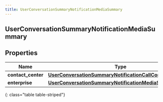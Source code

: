 ```yaml
---
title: UserConversationSummaryNotificationMediaSummary
---
```

## UserConversationSummaryNotificationMediaSummary

## Properties

|Name | Type | Description | Notes|
|------------ | ------------- | ------------- | -------------|
| **contact_center** | [**UserConversationSummaryNotificationCallContactCenter**](UserConversationSummaryNotificationCallContactCenter.html) |  | [optional] |
| **enterprise** | [**UserConversationSummaryNotificationMediaSummaryDetail**](UserConversationSummaryNotificationMediaSummaryDetail.html) |  | [optional] |
{: class="table table-striped"}


